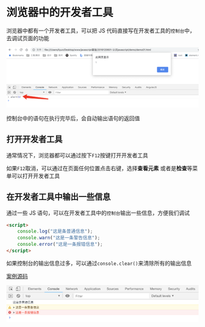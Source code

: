 # 浏览器中的开发者工具

浏览器中都有一个开发者工具，可以把 JS 代码直接写在开发者工具的`控制台`中，去调试页面的功能

![](./images/01.png)

控制台中的语句在执行完毕后，会自动输出语句的返回值

## 打开开发者工具

通常情况下，浏览器都可以通过按下`F12`按键打开开发者工具

如果`F12`取消，可以通过在页面任何位置点击右键，选择**查看元素** 或者是**检查**等菜单可以打开开发者工具

## 在开发者工具中输出一些信息

通过一些 JS 语句，可以在开发者工具中的`控制台`输出一些信息，方便我们调试

```html
<script>
    console.log("这是条普通信息");
    console.warn("这是一条警告信息");
    console.error("这是一条报错信息");
</script>
```

如果控制台的输出信息过多，可以通过`console.clear()`来清除所有的输出信息

[案例源码](./demo/demo02.html)

![](./images/02.png)
